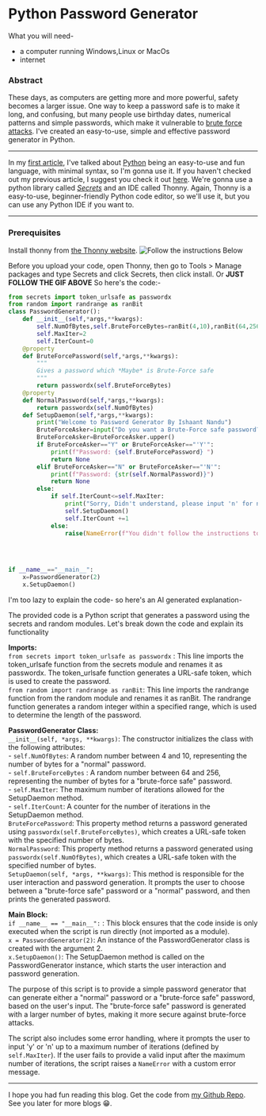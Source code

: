 # Python Password Generator

What you will need-

*   a computer running Windows,Linux or MacOs
*   internet

### Abstract

These days, as computers are getting more and more powerful, safety becomes a larger issue. One way to keep a password safe is to make it long, and confusing, but many people use birthday dates, numerical patterns and simple passwords, which make it vulnerable to [brute force attacks](https://en.wikipedia.org/wiki/Brute-force_attack). I've created an easy-to-use, simple and effective password generator in Python.

- - -

In my [first article](../esp32Api/esp32Api.html), I've talked about [Python](https://www.python.org) being an easy-to-use and fun language, with minimal syntax, so I'm gonna use it. If you haven't checked out my previous article, I suggest you check it out [here](../esp32Api/esp32Api.html). We're gonna use a python library called _[Secrets](https://docs.python.org/3/library/secrets.html)_ and an IDE called Thonny. Again, Thonny is a easy-to-use, beginner-friendly Python code editor, so we'll use it, but you can use any Python IDE if you want to.

- - -

### Prerequisites

Install thonny from [the Thonny website](https://thonny.org/).
![Follow the instructions Below](../../static/images/pypassgenerator.gif)

Before you upload your code, open Thonny, then go to Tools > Manage packages and type Secrets and click Secrets, then click install. Or **JUST FOLLOW THE GIF ABOVE** So here's the code:-

```python 
from secrets import token_urlsafe as passwordx
from random import randrange as ranBit
class PasswordGenerator():
    def __init__(self,*args,**kwargs):
        self.NumOfBytes,self.BruteForceBytes=ranBit(4,10),ranBit(64,256)
        self.MaxIter=2
        self.IterCount=0
    @property
    def BruteForcePassword(self,*args,**kwargs):
        """
        Gives a password which *Maybe* is Brute-Force safe
        """
        return passwordx(self.BruteForceBytes)
    @property
    def NormalPassword(self,*args,**kwargs):
        return passwordx(self.NumOfBytes)
    def SetupDaemon(self,*args,**kwargs):
        print("Welcome to Password Generator By Ishaant Nandu")
        BruteForceAsker=input("Do you want a Brute-Force safe password? (Y/n)")
        BruteForceAsker=BruteForceAsker.upper()
        if BruteForceAsker=="Y" or BruteForceAsker=="'Y'":
            print(f"Password: {self.BruteForcePassword} ")
            return None
        elif BruteForceAsker=="N" or BruteForceAsker=="'N'":
            print(f"Password: {str(self.NormalPassword)}")
            return None
        else:
            if self.IterCount<=self.MaxIter:
                print("Sorry, Didn't understand, please input 'n' for no or 'y' for yes")
                self.SetupDaemon()
                self.IterCount +=1
            else:
                raise(NameError(f"You didn't follow the instructions to input 'y' or 'n' {self.IterCount} times, so your code DESERVES to have an error 😭 "))
            
            

            
if __name__=="__main__":
    x=PasswordGenerator(2)
    x.SetupDaemon()
```
I'm too lazy to explain the code- so here's an AI generated explanation-

The provided code is a Python script that generates a password using the secrets and random modules. Let's break down the code and explain its functionality

**Imports:**  
`from secrets import token_urlsafe as passwordx` : This line imports the token\_urlsafe function from the secrets module and renames it as passwordx. The token\_urlsafe function generates a URL-safe token, which is used to create the password.  
`from random import randrange as ranBit`: This line imports the randrange function from the random module and renames it as ranBit. The randrange function generates a random integer within a specified range, which is used to determine the length of the password.

**PasswordGenerator Class:**  
`__init__(self, *args, **kwargs)`: The constructor initializes the class with the following attributes:  
\- `self.NumOfBytes`: A random number between 4 and 10, representing the number of bytes for a "normal" password.  
\- `self.BruteForceBytes` : A random number between 64 and 256, representing the number of bytes for a "brute-force safe" password.  
\- `self.MaxIter`: The maximum number of iterations allowed for the SetupDaemon method.  
\- `self.IterCount`: A counter for the number of iterations in the SetupDaemon method.  
`BruteForcePassword`: This property method returns a password generated using `passwordx(self.BruteForceBytes)`, which creates a URL-safe token with the specified number of bytes.  
`NormalPassword`: This property method returns a password generated using `passwordx(self.NumOfBytes)`, which creates a URL-safe token with the specified number of bytes.  
`SetupDaemon(self, *args, **kwargs)`: This method is responsible for the user interaction and password generation. It prompts the user to choose between a "brute-force safe" password or a "normal" password, and then prints the generated password.

**Main Block:**  
`if __name__ == "__main__":` : This block ensures that the code inside is only executed when the script is run directly (not imported as a module).  
`x = PasswordGenerator(2)`: An instance of the PasswordGenerator class is created with the argument 2.  
`x.SetupDaemon()`: The SetupDaemon method is called on the PasswordGenerator instance, which starts the user interaction and password generation.

The purpose of this script is to provide a simple password generator that can generate either a "normal" password or a "brute-force safe" password, based on the user's input. The "brute-force safe" password is generated with a larger number of bytes, making it more secure against brute-force attacks.

The script also includes some error handling, where it prompts the user to input 'y' or 'n' up to a maximum number of iterations (defined by `self.MaxIter`). If the user fails to provide a valid input after the maximum number of iterations, the script raises a `NameError` with a custom error message.
***
I hope you had fun reading this blog. Get the code from [my Github Repo](https://github.com/IshaantNandu/PyPassGenerator). See you later for more blogs 😁.